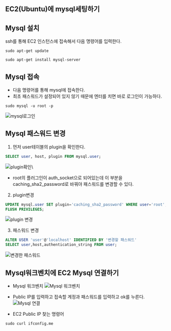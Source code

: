 ## EC2(Ubuntu)에 mysql세팅하기

## Mysql 설치
ssh를 통해 EC2 인스턴스에 접속해서 다음 명령어를 입력한다.
```
sudo apt-get update
```
```
sudo apt-get install mysql-server
```

## Mysql 접속
* 다음 명령어를 통해 mysql에 접속한다.
* 최초 패스워드가 설정되어 있지 않기 때문에 엔터를 치면 바로 로그인이 가능하다.
```
sudo mysql -u root -p
```
![mysql로그인](https://github.com/JaeyeongPark/TIL/blob/main/AWS/img/%ED%8C%A8%EC%8A%A4%EC%9B%8C%EB%93%9C%EB%A5%BC%20%EC%82%AC%EC%9A%A9%ED%95%B4%EC%84%9C%20%EB%A1%9C%EA%B7%B8%EC%9D%B8.PNG)

## Mysql 패스워드 변경
1. 먼저 user테이블의 plugin을 확인한다.
```SQL
SELECT user, host, plugin FROM mysql.user;
```
![plugin확인](https://github.com/JaeyeongPark/TIL/blob/main/AWS/Mysql/img/mysql%20user%ED%85%8C%EC%9D%B4%EB%B8%94.PNG)\
* root의 플러그인이 auth_socket으로 되어있는데 이 부분을 caching_sha2_password로 바꿔야 패스워드를 변경할 수 있다.

2. plugin변경
```sql
UPDATE mysql.user SET plugin='caching_sha2_password' WHERE user='root';
FLUSH PRIVILEGES;
```
![plugin 변경](https://github.com/JaeyeongPark/TIL/blob/main/AWS/img/plugin%EB%B3%80%EA%B2%BD.PNG)

3. 패스워드 변경
```sql
ALTER USER 'user'@'localhost' IDENTIFIED BY '변경할 패스워드'
SELECT user,host,authentication_string FROM user;
```
![변경한 패스워드](https://github.com/JaeyeongPark/TIL/blob/main/AWS/img/root%ED%8C%A8%EC%8A%A4%EC%9B%8C%EB%93%9C%20%EC%83%81%ED%83%9C.PNG)



## Mysql워크벤치에 EC2 Mysql 연결하기 
* Mysql 워크벤치
![Mysql 워크벤치](https://github.com/JaeyeongPark/TIL/blob/main/AWS/img/%EC%9B%8C%ED%81%AC%EB%B2%A4%EC%B9%98.PNG)
* Public IP를 입력하고 접속할 계정과 패스워드를 입력하고 ok를 누른다.
![Mysql 연결](https://github.com/JaeyeongPark/TIL/blob/main/AWS/img/%EC%9B%8C%ED%81%AC%EB%B2%A4%EC%B9%98%20%EC%97%B0%EA%B2%B0.PNG)

* EC2 Public IP 찾는 명령어
```
sudo curl ifconfig.me
```
